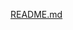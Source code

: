 
[README.md](https://github.com/snipher-marube/AuthenticationDjangoProject1/files/9899560/README.md)
